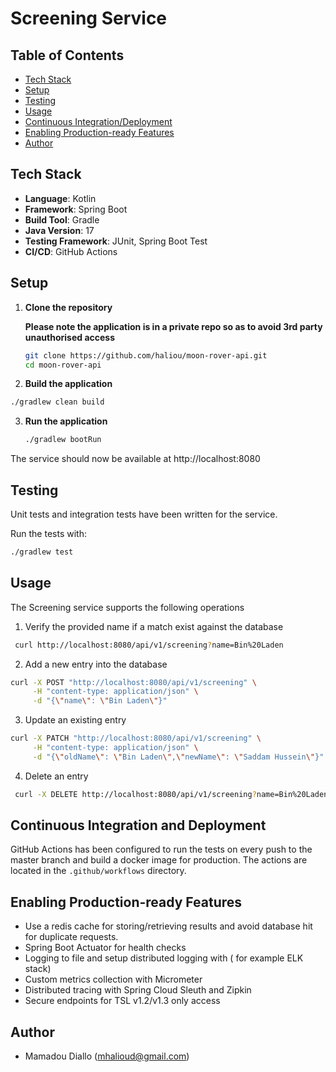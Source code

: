 # Screening Service

## Table of Contents

- [Tech Stack](#tech-stack)
- [Setup](#setup)
- [Testing](#testing)
- [Usage](#usage)
- [Continuous Integration/Deployment](#Continuous-Integration-and-Deployment)
- [Enabling Production-ready Features](#enabling-production-ready-features)
- [Author](#author)

## Tech Stack

- **Language**: Kotlin
- **Framework**: Spring Boot
- **Build Tool**: Gradle
- **Java Version**: 17
- **Testing Framework**: JUnit, Spring Boot Test
- **CI/CD**: GitHub Actions

## Setup

1. **Clone the repository**

   **Please note the application is in a private repo so as to avoid 3rd party unauthorised access**

   ```bash
   git clone https://github.com/haliou/moon-rover-api.git
   cd moon-rover-api
   ```
2. **Build the application**

```bash
./gradlew clean build
```

3. **Run the application**

   ```bash
   ./gradlew bootRun
   ```

The service should now be available at http://localhost:8080

## Testing

Unit tests and integration tests have been written for the service.

Run the tests with:

   ```bash
   ./gradlew test
   ```

## Usage

The Screening service supports the following operations

1. Verify the provided name if a match exist against the database

```bash
 curl http://localhost:8080/api/v1/screening?name=Bin%20Laden
```

2. Add a new entry into the database
```bash
curl -X POST "http://localhost:8080/api/v1/screening" \
     -H "content-type: application/json" \
     -d "{\"name\": \"Bin Laden\"}"
```

3. Update an existing entry
```bash
curl -X PATCH "http://localhost:8080/api/v1/screening" \
     -H "content-type: application/json" \
     -d "{\"oldName\": \"Bin Laden\",\"newName\": \"Saddam Hussein\"}"
```

4. Delete an entry
```bash
 curl -X DELETE http://localhost:8080/api/v1/screening?name=Bin%20Laden
```

## Continuous Integration and Deployment

GitHub Actions has been configured to run the tests on every push to the master branch
and build a docker image for production.
The actions are located in the `.github/workflows` directory.

## Enabling Production-ready Features

- Use a redis cache for storing/retrieving results and avoid database hit for duplicate requests.
- Spring Boot Actuator for health checks
- Logging to file and setup distributed logging with ( for example ELK stack)
- Custom metrics collection with Micrometer
- Distributed tracing with Spring Cloud Sleuth and Zipkin
- Secure endpoints for TSL v1.2/v1.3 only access

## Author

- Mamadou Diallo (mhalioud@gmail.com)
   